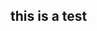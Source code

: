 <h2>this is a test</h2>

<script type='text/javascript'>
	function initEmbeddedMessaging() {
	try {
		window.addEventListener('onEmbeddedMessagingReady', function(e) {
			embeddedservice_bootstrap.settings.language = 'en_US'; // Set language
			
			// Set hidden pre-chat fields
			embeddedservice_bootstrap.setHiddenPrechatFields({
				Email: 'ricky@vrtly.ai' // Replace with actual email value
			});
		});

		embeddedservice_bootstrap.init(
			'00DHr000003YflM',
			'Vrtly_Testing_on_GitHub',
			'https://vrtly.my.site.com/ESWVrtlyTestingonGitHu1716919615212',
			{
				scrt2URL: 'https://vrtly.my.salesforce-scrt.com'
			}
		);
	} catch (err) {
		console.error('Error loading Embedded Messaging: ', err);
	}
};

</script>
<script type='text/javascript' src='https://vrtly.my.site.com/ESWVrtlyTestingonGitHu1716919615212/assets/js/bootstrap.min.js' onload='initEmbeddedMessaging()'></script>
